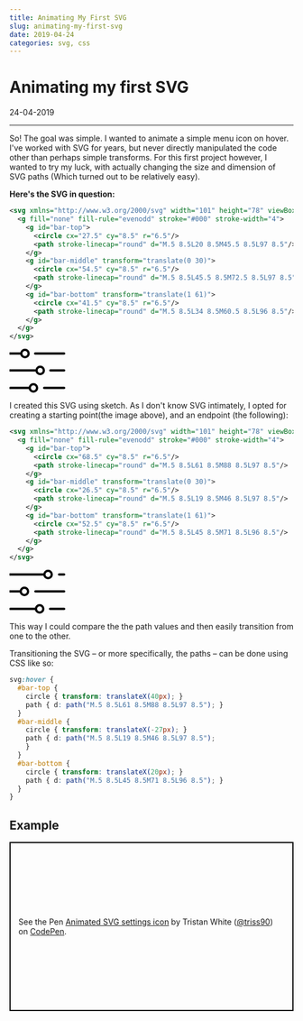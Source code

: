 ```yaml
---
title: Animating My First SVG
slug: animating-my-first-svg
date: 2019-04-24
categories: svg, css
---
```


# Animating my first SVG
<p class='timestamp'><time datetime='24-04-2019'>24-04-2019</time></p>
<hr>


So! The goal was simple. I wanted to animate a simple menu icon on hover. I've worked with SVG for years, 
but never directly manipulated the code other than perhaps simple transforms.
For this first project however, I wanted to try my luck, 
with actually changing the size and dimension of SVG paths (Which turned out to be relatively easy).

**Here's the SVG in question:**
``` xml
<svg xmlns="http://www.w3.org/2000/svg" width="101" height="78" viewBox="0 0 101 78">
  <g fill="none" fill-rule="evenodd" stroke="#000" stroke-width="4">
    <g id="bar-top">
      <circle cx="27.5" cy="8.5" r="6.5"/>
      <path stroke-linecap="round" d="M.5 8.5L20 8.5M45.5 8.5L97 8.5"/>
    </g>
    <g id="bar-middle" transform="translate(0 30)">
      <circle cx="54.5" cy="8.5" r="6.5"/>
      <path stroke-linecap="round" d="M.5 8.5L45.5 8.5M72.5 8.5L97 8.5"/>
    </g>
    <g id="bar-bottom" transform="translate(1 61)">
      <circle cx="41.5" cy="8.5" r="6.5"/>
      <path stroke-linecap="round" d="M.5 8.5L34 8.5M60.5 8.5L96 8.5"/>
    </g>
  </g>
</svg>
```

<svg xmlns="http://www.w3.org/2000/svg" width="101" height="78" viewBox="0 0 101 78">
  <g fill="none" fill-rule="evenodd" stroke="#000" stroke-width="4">
    <g id="bar-top">
      <circle cx="27.5" cy="8.5" r="6.5"/>
      <path stroke-linecap="round" d="M.5 8.5L20 8.5M45.5 8.5L97 8.5"/>
    </g>
    <g id="bar-middle" transform="translate(0 30)">
      <circle cx="54.5" cy="8.5" r="6.5"/>
      <path stroke-linecap="round" d="M.5 8.5L45.5 8.5M72.5 8.5L97 8.5"/>
    </g>
    <g id="bar-bottom" transform="translate(1 61)">
      <circle cx="41.5" cy="8.5" r="6.5"/>
      <path stroke-linecap="round" d="M.5 8.5L34 8.5M60.5 8.5L96 8.5"/>
    </g>
  </g>
</svg>

I created this SVG using sketch. As I don't know SVG intimately, I opted for creating a starting point(the image above),
and an endpoint (the following): 

``` xml
<svg xmlns="http://www.w3.org/2000/svg" width="101" height="78" viewBox="0 0 101 78">
  <g fill="none" fill-rule="evenodd" stroke="#000" stroke-width="4">
    <g id="bar-top">
      <circle cx="68.5" cy="8.5" r="6.5"/>
      <path stroke-linecap="round" d="M.5 8.5L61 8.5M88 8.5L97 8.5"/>
    </g>
    <g id="bar-middle" transform="translate(0 30)">
      <circle cx="26.5" cy="8.5" r="6.5"/>
      <path stroke-linecap="round" d="M.5 8.5L19 8.5M46 8.5L97 8.5"/>
    </g>
    <g id="bar-bottom" transform="translate(1 61)">
      <circle cx="52.5" cy="8.5" r="6.5"/>
      <path stroke-linecap="round" d="M.5 8.5L45 8.5M71 8.5L96 8.5"/>
    </g>
  </g>
</svg>
```

<svg xmlns="http://www.w3.org/2000/svg" width="101" height="78" viewBox="0 0 101 78">
  <g fill="none" fill-rule="evenodd" stroke="#000" stroke-width="4">
    <g id="bar-top">
      <circle cx="68.5" cy="8.5" r="6.5"/>
      <path stroke-linecap="round" d="M.5 8.5L61 8.5M88 8.5L97 8.5"/>
    </g>
    <g id="bar-middle" transform="translate(0 30)">
      <circle cx="26.5" cy="8.5" r="6.5"/>
      <path stroke-linecap="round" d="M.5 8.5L19 8.5M46 8.5L97 8.5"/>
    </g>
    <g id="bar-bottom" transform="translate(1 61)">
      <circle cx="52.5" cy="8.5" r="6.5"/>
      <path stroke-linecap="round" d="M.5 8.5L45 8.5M71 8.5L96 8.5"/>
    </g>
  </g>
</svg>

This way I could compare the the path values and then easily transition from one to the other.

Transitioning the SVG – or more specifically, the paths – can be done using CSS like so:
``` scss
svg:hover {
  #bar-top {
    circle { transform: translateX(40px); }
    path { d: path("M.5 8.5L61 8.5M88 8.5L97 8.5"); }
  }
  #bar-middle {
    circle { transform: translateX(-27px); }
    path { d: path("M.5 8.5L19 8.5M46 8.5L97 8.5");
    }
  }
  #bar-bottom {
    circle { transform: translateX(20px); }
    path { d: path("M.5 8.5L45 8.5M71 8.5L96 8.5"); }
  }
}
```

## Example
<p class="codepen" data-height="300" data-theme-id="36048" data-default-tab="result" data-user="triss90" data-slug-hash="EJrKpV" style="height: 300px; box-sizing: border-box; display: flex; align-items: center; justify-content: center; border: 2px solid black; margin: 1em 0; padding: 1em;" data-pen-title="Animated SVG settings icon">
  <span>See the Pen <a href="https://codepen.io/triss90/pen/EJrKpV/">
  Animated SVG settings icon</a> by Tristan  White (<a href="https://codepen.io/triss90">@triss90</a>)
  on <a href="https://codepen.io">CodePen</a>.</span>
</p>
<script async src="https://static.codepen.io/assets/embed/ei.js"></script>




